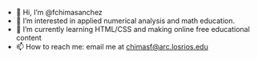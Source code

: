 - 👋 Hi, I’m @fchimasanchez
- 👀 I’m interested in applied numerical analysis and math education.
- 🌱 I’m currently learning HTML/CSS and making online free educational content
- 📫 How to reach me: email me at chimasf@arc.losrios.edu

<!---
fchimasanchez/fchimasanchez is a ✨ special ✨ repository because its `README.md` (this file) appears on your GitHub profile.
You can click the Preview link to take a look at your changes.
--->
